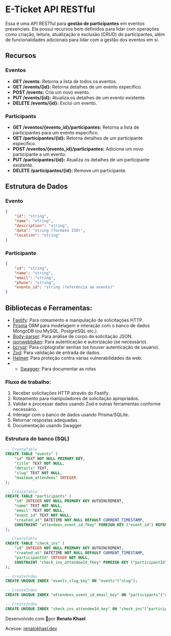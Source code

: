 




# E-Ticket API RESTful


Essa é uma API RESTful para **gestão de participantes** em eventos presenciais. Ela possui recursos bem definidos para lidar com operações como criação, leitura, atualização e exclusão (CRUD) de participantes, além de funcionalidades adicionais para lidar com a gestão dos eventos em si. 

## Recursos

### Eventos

- **GET /events:** Retorna a lista de todos os eventos.
- **GET /events/{id}:** Retorna detalhes de um evento específico.
- **POST /events:** Cria um novo evento.
- **PUT /events/{id}:** Atualiza os detalhes de um evento existente.
- **DELETE /events/{id}:** Exclui um evento.

### Participants

- **GET /eventos/{evento_id}/participantes:** Retorna a lista de participantes para um evento específico.
- **GET /participantes/{id}:** Retorna detalhes de um participante específico.
- **POST /eventos/{evento_id}/participantes:** Adiciona um novo participante a um evento.
- **PUT /participantes/{id}:** Atualiza os detalhes de um participante existente.
- **DELETE /participantes/{id}:** Remove um participante.

## Estrutura de Dados

### Evento

```json
{
    "id": "string",
    "name": "string",
    "description": "string",
    "data": "string (formato ISO)",
    "location": "string"
}
```

### Participante

```json
{
    "id": "string",
    "name": "string",
    "email": "string",
    "phone": "string",
    "evento_id": "string (referência ao evento)"
}
```
## Bibliotecas e Ferramentas:

- [Fastify](https://fastify.dev/): Para roteamento e manipulação de solicitações HTTP.
- [Prisma](https://www.prisma.io/) ORM para modelagem e interação com o banco de dados MongoDB (ou MySQL, PostgreSQL etc.).
- [Body-parser](https://www.npmjs.com/package/body-parser): Para análise de corpo de solicitação JSON.
- [jsonwebtoken](https://www.npmjs.com/package/jsonwebtoken): Para autenticação e autorização (se necessário).
- [bcrypt](https://www.npmjs.com/package/bcrypt): Para criptografar senhas (se houver autenticação de usuário).
- [Zod](https://zod.dev/): Para validação de entrada de dados.
- [Helmet](https://helmetjs.github.io/): Para proteção contra várias vulnerabilidades da web.
- - [Swagger](https://github.com/fastify/fastify-swagger-ui): Para documentar as rotas

### Fluxo de trabalho:

1. Receber solicitações HTTP através do Fastify.
2. Roteamento para manipuladores de solicitação apropriados.
3. Validar e processar dados usando Zod e outras ferramentas conforme necessário.
4. Interagir com o banco de dados usando Prisma/SQLite.
5. Retornar respostas adequadas.
6. Documentação usando Swagger



### Estrutura do banco (SQL)

```sql
-- CreateTable
CREATE TABLE "events" (
    "id" TEXT NOT NULL PRIMARY KEY,
    "title" TEXT NOT NULL,
    "details" TEXT,
    "slug" TEXT NOT NULL,
    "maximum_attendees" INTEGER
);

-- CreateTable
CREATE TABLE "participants" (
    "id" INTEGER NOT NULL PRIMARY KEY AUTOINCREMENT,
    "name" TEXT NOT NULL,
    "email" TEXT NOT NULL,
    "event_id" TEXT NOT NULL,
    "created_at" DATETIME NOT NULL DEFAULT CURRENT_TIMESTAMP,
    CONSTRAINT "attendees_event_id_fkey" FOREIGN KEY ("event_id") REFERENCES "events" ("id") ON DELETE RESTRICT ON UPDATE CASCADE
);

-- CreateTable
CREATE TABLE "check_ins" (
    "id" INTEGER NOT NULL PRIMARY KEY AUTOINCREMENT,
    "created_at" DATETIME NOT NULL DEFAULT CURRENT_TIMESTAMP,
    "participantId" INTEGER NOT NULL,
    CONSTRAINT "check_ins_attendeeId_fkey" FOREIGN KEY ("participantId") REFERENCES "participants" ("id") ON DELETE RESTRICT ON UPDATE CASCADE
);

-- CreateIndex
CREATE UNIQUE INDEX "events_slug_key" ON "events"("slug");

-- CreateIndex
CREATE UNIQUE INDEX "attendees_event_id_email_key" ON "participants"("event_id", "email");

-- CreateIndex
CREATE UNIQUE INDEX "check_ins_attendeeId_key" ON "check_ins"("participantId");
```


Desenvolvido com 💓por **Renato Khael**

Acesse: [renatokhael.dev](https://renatokhael.dev)